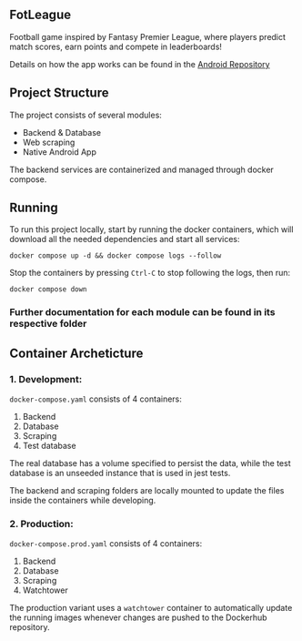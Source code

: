 ## FotLeague

Football game inspired by Fantasy Premier League, where players predict match scores, earn points and compete in leaderboards!

Details on how the app works can be found in the [Android Repository](https://github.com/MahmoudHamdy02/FotLeague-Android)

## Project Structure

The project consists of several modules:
- Backend & Database
- Web scraping
- Native Android App

The backend services are containerized and managed through docker compose. 

## Running

To run this project locally, start by running the docker containers, which will download all the needed dependencies and start all services:

```docker compose up -d && docker compose logs --follow```

Stop the containers by pressing `Ctrl-C` to stop following the logs, then run:

```docker compose down```


### Further documentation for each module can be found in its respective folder

## Container Archeticture

### 1. Development:

`docker-compose.yaml` consists of 4 containers:
1. Backend
2. Database
3. Scraping
4. Test database

The real database has a volume specified to persist the data, while the test database is an unseeded instance that is used in jest tests.

The backend and scraping folders are locally mounted to update the files inside the containers while developing.

### 2. Production:

`docker-compose.prod.yaml` consists of 4 containers:
1. Backend
2. Database
3. Scraping
4. Watchtower

The production variant uses a `watchtower` container to automatically update the running images whenever changes are pushed to the Dockerhub repository.
